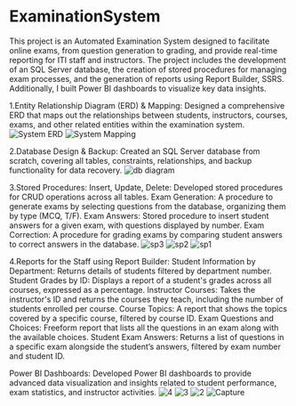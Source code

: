 # ExaminationSystem
This project is an Automated Examination System designed to facilitate online exams, from question generation to grading, and provide real-time reporting for ITI staff and instructors. The project includes the development of an SQL Server database, the creation of stored procedures for managing exam processes, and the generation of reports using Report Builder, SSRS. Additionally, I built Power BI dashboards to visualize key data insights.

1.Entity Relationship Diagram (ERD) & Mapping:
Designed a comprehensive ERD that maps out the relationships between students, instructors, courses, exams, and other related entities within the examination system.
![System ERD](https://github.com/user-attachments/assets/5e6c74a7-2c83-4387-b3fe-7c3baf69a8d2)
![System Mapping](https://github.com/user-attachments/assets/a558e30a-d43d-4c5b-9ff9-f79e67b39f75)

2.Database Design & Backup:
 Created an SQL Server database from scratch, covering all tables, constraints, relationships, and backup functionality for data recovery.
 ![db diagram](https://github.com/user-attachments/assets/1f263245-04fb-4c93-87a4-91887478b4a9)

 3.Stored Procedures:
    Insert, Update, Delete: Developed stored procedures for CRUD operations across all tables.
    Exam Generation: A procedure to generate exams by selecting questions from the database, organizing them by type (MCQ, T/F).
    Exam Answers: Stored procedure to insert student answers for a given exam, with questions displayed by number.
    Exam Correction: A procedure for grading exams by comparing student answers to correct answers in the database.
![sp3](https://github.com/user-attachments/assets/d58a226f-4843-443d-b1ea-7ebffa0c4226)
![sp2](https://github.com/user-attachments/assets/8cd942dc-229a-4bc7-9256-26684333a0ff)
![sp1](https://github.com/user-attachments/assets/2c4742f8-b815-4b54-bbb3-df61ada372e6)
 
4.Reports for the Staff using Report Builder:
Student Information by Department: Returns details of students filtered by department number.
Student Grades by ID: Displays a report of a student's grades across all courses, expressed as a percentage.
Instructor Courses: Takes the instructor's ID and returns the courses they teach, including the number of students enrolled per course.
Course Topics: A report that shows the topics covered by a specific course, filtered by course ID.
Exam Questions and Choices: Freeform report that lists all the questions in an exam along with the available choices.
Student Exam Answers: Returns a list of questions in a specific exam alongside the student’s answers, filtered by exam number and student ID.

Power BI Dashboards:
Developed  Power BI dashboards to provide advanced data visualization and insights related to student performance, exam statistics, and instructor activities.
![4](https://github.com/user-attachments/assets/1eddecc1-8394-4f3d-aded-dab6fffdac6d)
![3](https://github.com/user-attachments/assets/300f1fa5-3b3c-4892-832b-6917ce29e46f)
![2](https://github.com/user-attachments/assets/47f27093-4d67-4cde-857c-9e6d5bb237bc)
![Capture](https://github.com/user-attachments/assets/56fd46ce-4a25-4e1e-893f-b5a4df25e33b)













  


    

